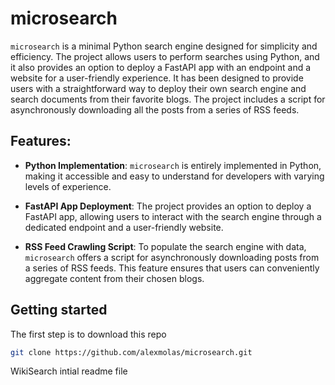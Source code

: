 # microsearch

`microsearch` is a minimal Python search engine designed for simplicity and efficiency. The project allows users to perform searches using Python, and it also provides an option to deploy a FastAPI app with an endpoint and a website for a user-friendly experience. It has been designed to provide users with a straightforward way to deploy their own search engine and search documents from their favorite blogs. The project includes a script for asynchronously downloading all the posts from a series of RSS feeds. 

## Features:
- **Python Implementation**: `microsearch` is entirely implemented in Python, making it accessible and easy to understand for developers with varying levels of experience.

- **FastAPI App Deployment**: The project provides an option to deploy a FastAPI app, allowing users to interact with the search engine through a dedicated endpoint and a user-friendly website.

- **RSS Feed Crawling Script**: To populate the search engine with data, `microsearch` offers a script for asynchronously downloading posts from a series of RSS feeds. This feature ensures that users can conveniently aggregate content from their chosen blogs.


## Getting started

The first step is to download this repo

```bash
git clone https://github.com/alexmolas/microsearch.git
```
WikiSearch intial readme file 

```

